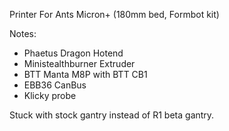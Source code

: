 Printer For Ants Micron+ (180mm bed, Formbot kit)

Notes:
* Phaetus Dragon Hotend
* Ministealthburner Extruder
* BTT Manta M8P with BTT CB1
* EBB36 CanBus
* Klicky probe

Stuck with stock gantry instead of R1 beta gantry.